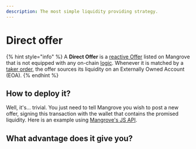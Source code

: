 ```yaml
---
description: The most simple liquidity providing strategy.
---
```


# Direct offer

{% hint style="info" %}
A **Direct Offer** is a [reactive Offer](../offer-maker/reactive-offer.md#posting-a-new-offer) listed on Mangrove that is not equipped with any on-chain [logic](../offer-maker/#executing-offers). Whenever it is matched by a [taker order](../offer-taker/#taking-offers), the offer sources its liquidity on an Externally Owned Account (EOA).
{% endhint %}

## How to deploy it?

Well, it's... trivial. You just need to tell Mangrove you wish to post a new offer, signing this transaction with the wallet that contains the promised liquidity. Here is an example using [Mangrove's JS API](https://github.com/mangrovedao/mangrove/tree/master/packages/mangrove.js).



## What advantage does it give you?
